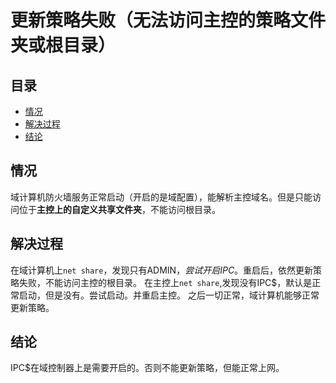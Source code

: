 # 更新策略失败（无法访问主控的策略文件夹或根目录）

## 目录

-   [情况](#情况)
-   [解决过程](#解决过程)
-   [结论](#结论)

## 情况

域计算机防火墙服务正常启动（开启的是域配置），能解析主控域名。但是只能访问位于**主控上的自定义共享文件夹**，不能访问根目录。

## 解决过程

在域计算机上`net share`，发现只有ADMIN$，尝试开启IPC$。重启后，依然更新策略失败，不能访问主控的根目录。
在主控上`net share`,发现没有IPC\$，默认是正常启动，但是没有。尝试启动。并重启主控。
之后一切正常，域计算机能够正常更新策略。

## 结论

IPC\$在域控制器上是需要开启的。否则不能更新策略，但能正常上网。
